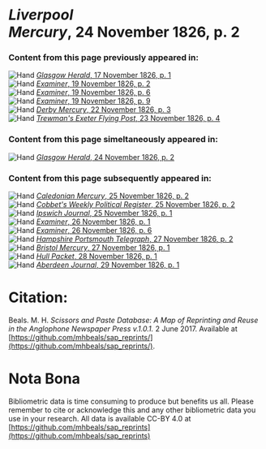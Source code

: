 # *Liverpool Mercury*, 24 November 1826, p. 2  
  
### Content from this page previously appeared in:  
![Hand](http://scissorsandpaste.net/wp-content/uploads/2017/06/smallhandpointer.png) [*Glasgow Herald*, 17 November 1826, p. 1](https://mhbeals.github.io/sap_html/Glasgow-Herald/Glasgow-Herald-17-November-1826-p-1)  
![Hand](http://scissorsandpaste.net/wp-content/uploads/2017/06/smallhandpointer.png) [*Examiner*, 19 November 1826, p. 2](https://mhbeals.github.io/sap_html/Examiner/Examiner-19-November-1826-p-2)  
![Hand](http://scissorsandpaste.net/wp-content/uploads/2017/06/smallhandpointer.png) [*Examiner*, 19 November 1826, p. 6](https://mhbeals.github.io/sap_html/Examiner/Examiner-19-November-1826-p-6)  
![Hand](http://scissorsandpaste.net/wp-content/uploads/2017/06/smallhandpointer.png) [*Examiner*, 19 November 1826, p. 9](https://mhbeals.github.io/sap_html/Examiner/Examiner-19-November-1826-p-9)  
![Hand](http://scissorsandpaste.net/wp-content/uploads/2017/06/smallhandpointer.png) [*Derby Mercury*, 22 November 1826, p. 3](https://mhbeals.github.io/sap_html/Derby-Mercury/Derby-Mercury-22-November-1826-p-3)  
![Hand](http://scissorsandpaste.net/wp-content/uploads/2017/06/smallhandpointer.png) [*Trewman's Exeter Flying Post*, 23 November 1826, p. 4](https://mhbeals.github.io/sap_html/Trewman's-Exeter-Flying-Post/Trewman's-Exeter-Flying-Post-23-November-1826-p-4)  
  
### Content from this page simeltaneously appeared in:  
![Hand](http://scissorsandpaste.net/wp-content/uploads/2017/06/smallhandpointer.png) [*Glasgow Herald*, 24 November 1826, p. 2](https://mhbeals.github.io/sap_html/Glasgow-Herald/Glasgow-Herald-24-November-1826-p-2)  
  
### Content from this page subsequently appeared in:  
![Hand](http://scissorsandpaste.net/wp-content/uploads/2017/06/smallhandpointer.png) [*Caledonian Mercury*, 25 November 1826, p. 2](https://mhbeals.github.io/sap_html/Caledonian-Mercury/Caledonian-Mercury-25-November-1826-p-2)  
![Hand](http://scissorsandpaste.net/wp-content/uploads/2017/06/smallhandpointer.png) [*Cobbet's Weekly Political Register*, 25 November 1826, p. 2](https://mhbeals.github.io/sap_html/Cobbet's-Weekly-Political-Register/Cobbet's-Weekly-Political-Register-25-November-1826-p-2)  
![Hand](http://scissorsandpaste.net/wp-content/uploads/2017/06/smallhandpointer.png) [*Ipswich Journal*, 25 November 1826, p. 1](https://mhbeals.github.io/sap_html/Ipswich-Journal/Ipswich-Journal-25-November-1826-p-1)  
![Hand](http://scissorsandpaste.net/wp-content/uploads/2017/06/smallhandpointer.png) [*Examiner*, 26 November 1826, p. 1](https://mhbeals.github.io/sap_html/Examiner/Examiner-26-November-1826-p-1)  
![Hand](http://scissorsandpaste.net/wp-content/uploads/2017/06/smallhandpointer.png) [*Examiner*, 26 November 1826, p. 6](https://mhbeals.github.io/sap_html/Examiner/Examiner-26-November-1826-p-6)  
![Hand](http://scissorsandpaste.net/wp-content/uploads/2017/06/smallhandpointer.png) [*Hampshire Portsmouth Telegraph*, 27 November 1826, p. 2](https://mhbeals.github.io/sap_html/Hampshire-Portsmouth-Telegraph/Hampshire-Portsmouth-Telegraph-27-November-1826-p-2)  
![Hand](http://scissorsandpaste.net/wp-content/uploads/2017/06/smallhandpointer.png) [*Bristol Mercury*, 27 November 1826, p. 1](https://mhbeals.github.io/sap_html/Bristol-Mercury/Bristol-Mercury-27-November-1826-p-1)  
![Hand](http://scissorsandpaste.net/wp-content/uploads/2017/06/smallhandpointer.png) [*Hull Packet*, 28 November 1826, p. 1](https://mhbeals.github.io/sap_html/Hull-Packet/Hull-Packet-28-November-1826-p-1)  
![Hand](http://scissorsandpaste.net/wp-content/uploads/2017/06/smallhandpointer.png) [*Aberdeen Journal*, 29 November 1826, p. 1](https://mhbeals.github.io/sap_html/Aberdeen-Journal/Aberdeen-Journal-29-November-1826-p-1)  


# Citation: 

Beals. M. H. *Scissors and Paste Database: A Map of Reprinting and Reuse in the Anglophone Newspaper Press v.1.0.1.* 2 June 2017. Available at [https://github.com/mhbeals/sap_reprints/](https://github.com/mhbeals/sap_reprints/). 

# Nota Bona

Bibliometric data is time consuming to produce but benefits us all. Please remember to cite or acknowledge this and any other bibliometric data you use in your research. All data is available CC-BY 4.0 at [https://github.com/mhbeals/sap_reprints](https://github.com/mhbeals/sap_reprints)